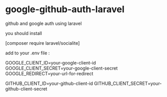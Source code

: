# google-github-auth-laravel
github and google auth using laravel

you should install 

[composer require laravel/socialite] 


add to your .env file : 

GOOGLE_CLIENT_ID=your-google-client-id
GOOGLE_CLIENT_SECRET=your-google-client-secret
GOOGLE_REDIRECT=your-url-for-redirect


GITHUB_CLIENT_ID=your-github-client-id
GITHUB_CLIENT_SECRET=your-github-client-secret

